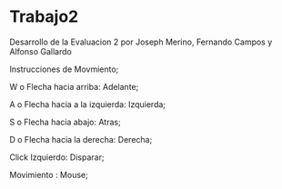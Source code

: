 # Trabajo2
Desarrollo de la Evaluacion 2 por Joseph Merino, Fernando Campos y Alfonso Gallardo

Instrucciones de Movmiento;

W o Flecha hacia arriba: Adelante;

A o Flecha hacia a la izquierda: Izquierda;

S o Flecha hacia abajo: Atras;

D o Flecha hacia la derecha: Derecha;

Click Izquierdo: Disparar;

Movimiento : Mouse; 
